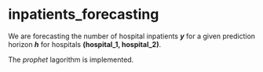 # inpatients_forecasting
We are forecasting the number of hospital inpatients **_y_** for a given prediction horizon **_h_** for hospitals **(hospital_1, hospital_2)**.

The *prophet* lagorithm is implemented.
